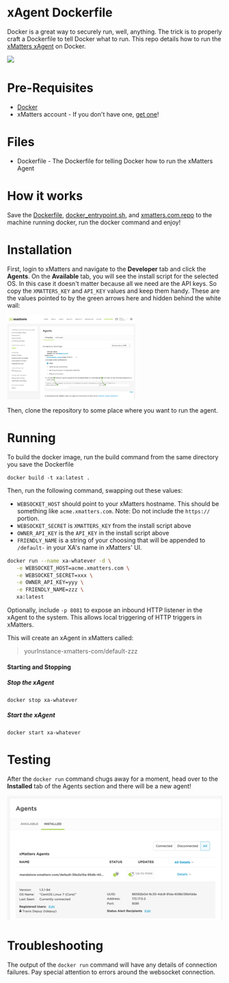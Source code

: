 # xAgent Dockerfile
Docker is a great way to securely run, well, anything. The trick is to properly craft a Dockerfile to tell Docker what to run. This repo details how to run the [xMatters xAgent](https://help.xmatters.com/ondemand/xmodwelcome/xmattersagent/xmatters-agent-topic.htm) on Docker.

<kbd>
  <img src="https://github.com/xmatters/xMatters-Labs/raw/master/media/disclaimer.png">
</kbd>

# Pre-Requisites
* [Docker](https://www.docker.com/)
* xMatters account - If you don't have one, [get one](https://www.xmatters.com)!

# Files
* Dockerfile - The Dockerfile for telling Docker how to run the xMatters Agent

# How it works
Save the [Dockerfile](Dockerfile), [docker_entrypoint.sh](docker_entrypoint.sh), and [xmatters.com.repo](xmatters.com.repo) to the machine running docker, run the docker command and enjoy!

# Installation

First, login to xMatters and navigate to the **Developer** tab and click the **Agents**. On the **Available** tab, you will see the install script for the selected OS. In this case it doesn't matter because all we need are the API keys. So copy the `XMATTERS_KEY` and `API_KEY` values and keep them handy. These are the values pointed to by the green arrows here and hidden behind the white wall:

<kbd>
   <img src="/media/install-script.png" width="300">
</kbd>

Then, clone the repository to some place where you want to run the agent.

# Running

To build the docker image, run the build command from the same directory you save the Dockerfile
```
docker build -t xa:latest .
```

Then, run the following command, swapping out these values:
* `WEBSOCKET_HOST` should point to your xMatters hostname. This should be something like `acme.xmatters.com`. Note: Do not include the `https://` portion. 
* `WEBSOCKET_SECRET` is `XMATTERS_KEY` from the install script above
* `OWNER_API_KEY` is the `API_KEY` in the install script above
* `FRIENDLY_NAME` is a string of your choosing that will be appended to `/default-`
in your XA's name in xMatters' UI.


```bash
docker run --name xa-whatever -d \
   -e WEBSOCKET_HOST=acme.xmatters.com \
   -e WEBSOCKET_SECRET=xxx \
   -e OWNER_API_KEY=yyy \
   -e FRIENDLY_NAME=zzz \
   xa:latest
```

Optionally, include `-p 8081` to expose an inbound HTTP listener in the xAgent to the system. This allows local triggering of HTTP triggers in xMatters.

This will create an xAgent in xMatters called:
> yourInstance-xmatters-com/default-zzz

#### Starting and Stopping

##### Stop the xAgent

    docker stop xa-whatever

##### Start the xAgent

    docker start xa-whatever


# Testing
After the `docker run` command chugs away for a moment, head over to the **Installed** tab of the Agents section and there will be a new agent!

<kbd>
	<img src="/media/agent-connected.png" width="600">
</kbd>


# Troubleshooting

The output of the `docker run` command will have any details of connection failures. Pay special attention to errors around the websocket connection. 
